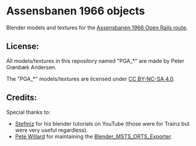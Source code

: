 
# Assensbanen 1966 objects

Blender models and textures for the [Assensbanen 1966 Open Rails route](https://github.com/pgroenbaek/openrails-route-asb1966).

## License:

All models/textures in this repository named "PGA_\*" are made by Peter Grønbæk Andersen.

The "PGA_\*" models/textures are licensed under [CC BY-NC-SA 4.0](https://creativecommons.org/licenses/by-nc-sa/4.0/).

## Credits:

Special thanks to:
- [Stefmiz](https://www.youtube.com/@stefmiz ) for his blender tutorials on YouTube (those were for Trainz but were very useful regardless).
- [Pete Willard](https://www.github.com/pwillard ) for maintaining the [Blender_MSTS_ORTS_Exporter](https://github.com/pwillard/Blender_MSTS_ORTS_Exporter ).